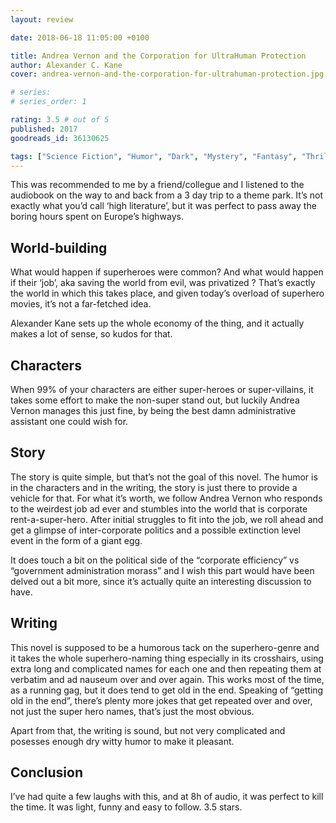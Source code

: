 ```yaml
---
layout: review

date: 2018-06-18 11:05:00 +0100

title: Andrea Vernon and the Corporation for UltraHuman Protection
author: Alexander C. Kane
cover: andrea-vernon-and-the-corporation-for-ultrahuman-protection.jpg

# series: 
# series_order: 1

rating: 3.5 # out of 5
published: 2017
goodreads_id: 36130625

tags: ["Science Fiction", "Humor", "Dark", "Mystery", "Fantasy", "Thriller"]
---
```


This was recommended to me by a friend/collegue and I listened to the audiobook on the way to and back from a 3 day trip to a theme park. It’s not exactly what you’d call ‘high literature’, but it was perfect to pass away the boring hours spent on Europe’s highways.

<!--more-->

## World-building

What would happen if superheroes were common? And what would happen if their ‘job’, aka saving the world from evil, was privatized ? That’s exactly the world in which this takes place, and given today’s overload of superhero movies, it’s not a far-fetched idea.

Alexander Kane sets up the whole economy of the thing, and it actually makes a lot of sense, so kudos for that.

## Characters

When 99% of your characters are either super-heroes or super-villains, it takes some effort to make the non-super stand out, but luckily Andrea Vernon manages this just fine, by being the best damn administrative assistant one could wish for.

## Story

The story is quite simple, but that’s not the goal of this novel. The humor is in the characters and in the writing, the story is just there to provide a vehicle for that. For what it’s worth, we follow Andrea Vernon who responds to the weirdest job ad ever and stumbles into the world that is corporate rent-a-super-hero. After initial struggles to fit into the job, we roll ahead and get a glimpse of inter-corporate politics and a possible extinction level event in the form of a giant egg.

It does touch a bit on the political side of the “corporate efficiency” vs “government administration morass” and I wish this part would have been delved out a bit more, since it’s actually quite an interesting discussion to have.

## Writing

This novel is supposed to be a humorous tack on the superhero-genre and it takes the whole superhero-naming thing especially in its crosshairs, using extra long and complicated names for each one and then repeating them at verbatim and ad nauseum over and over again. This works most of the time, as a running gag, but it does tend to get old in the end. Speaking of “getting old in the end”, there’s plenty more jokes that get repeated over and over, not just the super hero names, that’s just the most obvious.

Apart from that, the writing is sound, but not very complicated and posesses enough dry witty humor to make it pleasant.

## Conclusion

I’ve had quite a few laughs with this, and at 8h of audio, it was perfect to kill the time. It was light, funny and easy to follow. 3.5 stars.
